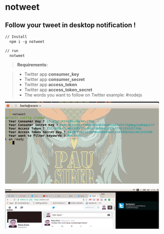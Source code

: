 # notweet

## Follow your tweet in desktop notification !

```
// Install
  npm i -g notweet
```

```
// run
  notweet
```
> **Requirements:**

> - Twitter app **consumer_key**
> - Twitter app **consumer_secret**
> - Twitter app **access_token**
> - Twitter app **access_token_secret**
> - The words you want to follow on Twitter example: #nodejs

![Preparation](example.png)

![Hello](hello.png)
